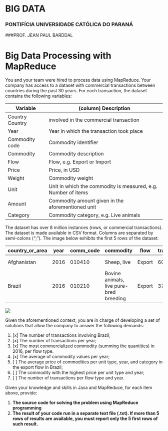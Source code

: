 # BIG DATA
### PONTIFÍCIA UNIVERSIDADE CATÓLICA DO PARANÁ
###PROF. JEAN PAUL BARDDAL
# Big Data Processing with MapReduce

You and your team were hired to process data using MapReduce. Your company has access to a
dataset with commercial transactions between countries during the past 30 years. For each transaction,
the dataset contains the following variables:

Variable | (column) Description
---|---|
Country Country | involved in the commercial transaction
Year | Year in which the transaction took place
Commodity code | Commodity identifier
Commodity | Commodity description
Flow | Flow, e.g. Export or Import
Price | Price, in USD
Weight | Commodity weight
Unit | Unit in which the commodity is measured, e.g. Number of items
Amount | Commodity amount given in the aforementioned unit
Category | Commodity category, e.g. Live animals

The dataset has over 8 million instances (rows, or commercial transactions). The dataset is made
available in CSV format. Columns are separated by semi-colons (“;”). The image below exhibits the first 5
rows of the dataset:

country_or_area|year|comm_code|commodity|flow|trade_usd|weight_kg|quantity_name|quantity|category
---|---|---|---|---|---|---|---|---|---|
Afghanistan|2016|010410|Sheep, live|Export|6088|2339|Number of items|51|01_live_animals
Brazil|2016|010210|Bovine animals, live pure-bred breeding|Export|374888|59132|Number of items|129|01_live_animals

![](https://i.imgur.com/yxzez4A.png)


Given the aforementioned context, you are in charge of developing a set of solutions that allow
the company to answer the following demands:

1. [x] The number of transactions involving Brazil;
2. [x] The number of transactions per year;
3. [x] The most commercialized commodity (summing the quantities) in 2016, per flow type.
4. [x] The average of commodity values per year;
5. [ ] The average price of commodities per unit type, year, and category in the export flow in
    Brazil;
6. [ ] The commodity with the highest price per unit type and year;
7. [ ] The number of transactions per flow type and year.

Given your knowledge and skills in Java and MapReduce, for each item above, provide:

1. **The source code for solving the problem using MapReduce programming**
2. **The result of your code run in a separate text file (.txt). If more than 5 rows of results are**
    **available, you must report only the 5 first rows of such result.**


